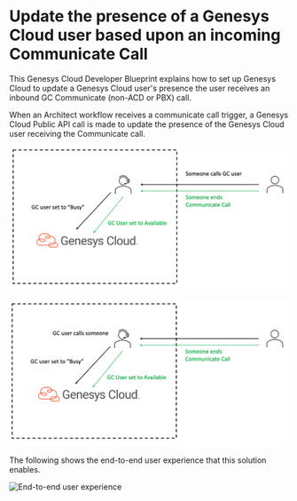 # Update the presence of a Genesys Cloud user based upon an incoming Communicate Call

This Genesys Cloud Developer Blueprint explains how to set up Genesys Cloud to update a Genesys Cloud user's presence the user receives an inbound GC Communicate (non-ACD or PBX) call.

When an Architect workflow receives a communicate call trigger, a Genesys Cloud Public API call is made to update the presence of the Genesys Cloud user receiving the Communicate call.

![Inbound Communicate Call Genesys Cloud user presence flow](blueprint/images/inbound-communicate-call-gc-presence-workflow.png "Genesys Cloud presence update from an inbound Communicate call")

![Outbound Communicate Call Genesys Cloud user presence flow](blueprint/images/outbound-communicate-call-gc-presence-workflow.png "Genesys Cloud presence update from an outbound Communicate call")

The following shows the end-to-end user experience that this solution enables.

![End-to-end user experience](blueprint/images/GCtoMSTeamsPresenceUpdatesbasedonGCPresenceChanges.gif "End-to-end user experience")
